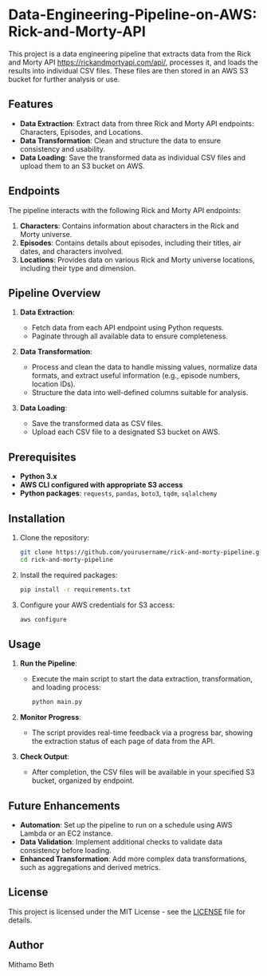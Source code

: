 # Data-Engineering-Pipeline-on-AWS: Rick-and-Morty-API

This project is a data engineering pipeline that extracts data from the Rick and Morty API https://rickandmortyapi.com/api/, processes it, and loads the results into individual CSV files. These files are then stored in an AWS S3 bucket for further analysis or use.

## Features

- **Data Extraction**: Extract data from three Rick and Morty API endpoints: Characters, Episodes, and Locations.
- **Data Transformation**: Clean and structure the data to ensure consistency and usability.
- **Data Loading**: Save the transformed data as individual CSV files and upload them to an S3 bucket on AWS.

## Endpoints

The pipeline interacts with the following Rick and Morty API endpoints:

1. **Characters**: Contains information about characters in the Rick and Morty universe.
2. **Episodes**: Contains details about episodes, including their titles, air dates, and characters involved.
3. **Locations**: Provides data on various Rick and Morty universe locations, including their type and dimension.

## Pipeline Overview

1. **Data Extraction**:
   - Fetch data from each API endpoint using Python requests.
   - Paginate through all available data to ensure completeness.
  
2. **Data Transformation**:
   - Process and clean the data to handle missing values, normalize data formats, and extract useful information (e.g., episode numbers, location IDs).
   - Structure the data into well-defined columns suitable for analysis.
  
3. **Data Loading**:
   - Save the transformed data as CSV files.
   - Upload each CSV file to a designated S3 bucket on AWS.

## Prerequisites

- **Python 3.x**
- **AWS CLI configured with appropriate S3 access**
- **Python packages**: `requests`, `pandas`, `boto3`, `tqdm`, `sqlalchemy`

## Installation

1. Clone the repository:

   ```bash
   git clone https://github.com/yourusername/rick-and-morty-pipeline.git
   cd rick-and-morty-pipeline
   ```

2. Install the required packages:

   ```bash
   pip install -r requirements.txt
   ```

3. Configure your AWS credentials for S3 access:

   ```bash
   aws configure
   ```

## Usage

1. **Run the Pipeline**:
   - Execute the main script to start the data extraction, transformation, and loading process:

     ```bash
     python main.py
     ```

2. **Monitor Progress**:
   - The script provides real-time feedback via a progress bar, showing the extraction status of each page of data from the API.

3. **Check Output**:
   - After completion, the CSV files will be available in your specified S3 bucket, organized by endpoint.

## Future Enhancements

- **Automation**: Set up the pipeline to run on a schedule using AWS Lambda or an EC2 instance.
- **Data Validation**: Implement additional checks to validate data consistency before loading.
- **Enhanced Transformation**: Add more complex data transformations, such as aggregations and derived metrics.

## License

This project is licensed under the MIT License - see the [LICENSE](LICENSE) file for details.

## Author
Mithamo Beth

